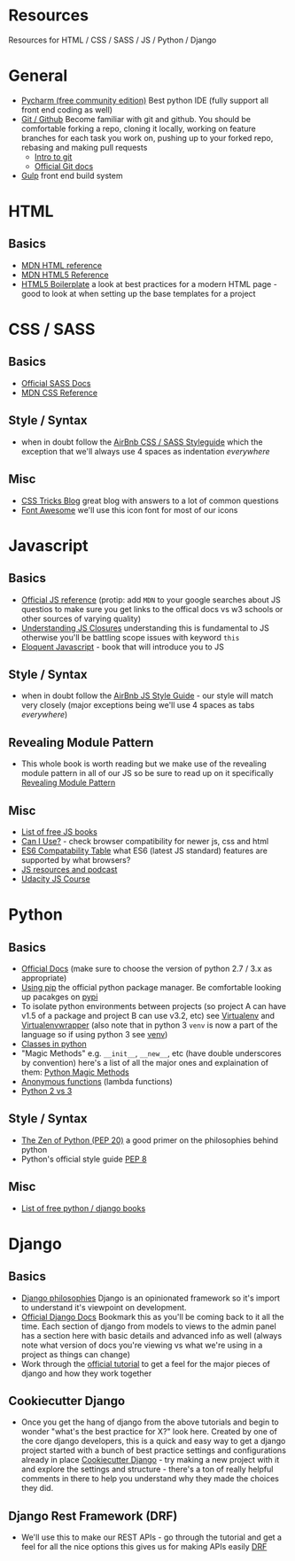 # Resources
Resources for HTML / CSS / SASS / JS / Python / Django

# General
* [Pycharm (free community edition)](https://www.jetbrains.com/pycharm/download/) Best python IDE (fully support all front end coding as well)
* [Git / Github](http://github.com) Become familiar with git and github. You should be comfortable forking a repo, cloning it locally, working on feature branches for each task you work on, pushing up to your forked repo, rebasing and making pull requests
	* [Intro to git](https://try.github.io/levels/1/challenges/1)
	* [Official Git docs](https://git-scm.com/documentation)
* [Gulp](http://gulpjs.com/) front end build system


# HTML

## Basics
* [MDN HTML reference](https://developer.mozilla.org/en-US/docs/Web/HTML/Element)
* [MDN HTML5 Reference](https://developer.mozilla.org/en-US/docs/Web/Guide/HTML/HTML5)
* [HTML5 Boilerplate](https://html5boilerplate.com/) a look at best practices for a modern HTML page - good to look at when setting up the base templates for a project


# CSS / SASS

## Basics
* [Official SASS Docs](http://sass-lang.com/documentation/file.SASS_REFERENCE.html)
* [MDN CSS Reference](https://developer.mozilla.org/en-US/docs/Web/CSS/Reference)

## Style / Syntax
* when in doubt follow the [AirBnb CSS / SASS Styleguide](https://github.com/airbnb/css) which the exception that we'll always use 4 spaces as indentation *everywhere*

## Misc
* [CSS Tricks Blog](https://css-tricks.com/) great blog with answers to a lot of common questions
* [Font Awesome](http://fontawesome.io/) we'll use this icon font for most of our icons


# Javascript

## Basics
* [Official JS reference](https://developer.mozilla.org/en-US/docs/Web/JavaScript) (protip: add `MDN` to your google searches about JS questios to make sure you get links to the offical docs vs w3 schools or other sources of varying quality)
* [Understanding JS Closures](https://javascriptweblog.wordpress.com/2010/10/25/understanding-javascript-closures/) understanding this is fundamental to JS otherwise you'll be battling scope issues with keyword `this`
* [Eloquent Javascript](http://eloquentjavascript.net/) - book that will introduce you to JS

## Style / Syntax
* when in doubt follow the [AirBnb JS Style Guide](https://github.com/airbnb/javascript) - our style will match very closely (major exceptions being we'll use 4 spaces as tabs *everywhere*)


## Revealing Module Pattern
* This whole book is worth reading but we make use of the revealing module pattern in all of our JS so be sure to read up on it specifically [Revealing Module Pattern](https://addyosmani.com/resources/essentialjsdesignpatterns/book/#revealingmodulepatternjavascript)

## Misc
* [List of free JS books](http://jsbooks.revolunet.com/)
* [Can I Use?](http://caniuse.com/) - check browser compatibility for newer js, css and html
* [ES6 Compatability Table](https://kangax.github.io/compat-table/es6/) what ES6 (latest JS standard) features are supported by what browsers?
* [JS resources and podcast](https://www.javascript.com/resources)
* [Udacity JS Course](https://classroom.udacity.com/courses/ud015/lessons/2593668697/concepts/29558186840923)


# Python

## Basics
* [Official Docs](https://docs.python.org/3/) (make sure to choose the version of python 2.7 / 3.x as appropriate)
* [Using pip](https://docs.python.org/3/installing/index.html) the official python package manager. Be comfortable looking up pacakges on [pypi](https://pypi.python.org/pypi)
* To isolate python environments between projects (so project A can have v1.5 of a package and project B can use v3.2, etc) see [Virtualenv](https://virtualenv.pypa.io/en/stable/) and [Virtualenvwrapper](http://virtualenvwrapper.readthedocs.io/en/latest/) (also note that in python 3 `venv` is now a part of the language so if using python 3 see [venv](https://docs.python.org/3/library/venv.html))
* [Classes in python](https://docs.python.org/2.7/tutorial/classes.html)
* "Magic Methods" e.g. `__init__`, `__new__`, etc (have double underscores by convention) here's a list of all the major ones and explaination of them: [Python Magic Methods](http://www.rafekettler.com/magicmethods.html)
* [Anonymous functions](http://www.diveintopython.net/power_of_introspection/lambda_functions.html) (lambda functions) 
* [Python 2 vs 3](https://wiki.python.org/moin/Python2orPython3)

## Style / Syntax
* [The Zen of Python (PEP 20)](https://www.python.org/dev/peps/pep-0020/) a good primer on the philosophies behind python
* Python's official style guide [PEP 8](https://www.python.org/dev/peps/pep-0008/)

## Misc
* [List of free python / django books](http://pythonbooks.revolunet.com/)


# Django

## Basics
* [Django philosophies](https://docs.djangoproject.com/en/1.10/misc/design-philosophies/) Django is an opinionated framework so it's import to understand it's viewpoint on development.
* [Official Django Docs](https://docs.djangoproject.com/en/1.10/) Bookmark this as you'll be coming back to it all the time. Each section of django from models to views to the admin panel has a section here with basic details and advanced info as well (always note what version of docs you're viewing vs what we're using in a project as things can change)
* Work through the [official tutorial](https://docs.djangoproject.com/en/1.10/intro/tutorial01/) to get a feel for the major pieces of django and how they work together

## Cookiecutter Django
* Once you get the hang of django from the above tutorials and begin to wonder "what's the best practice for X?" look here. Created by one of the core django developers, this is a quick and easy way to get a django project started with a bunch of best practice settings and configurations already in place [Cookiecutter Django](https://github.com/pydanny/cookiecutter-django) - try making a new project with it and explore the settings and structure - there's a ton of really helpful comments in there to help you understand why they made the choices they did. 

## Django Rest Framework (DRF)
* We'll use this to make our REST APIs - go through the tutorial and get a feel for all the nice options this gives us for making APIs easily [DRF](http://www.django-rest-framework.org/)